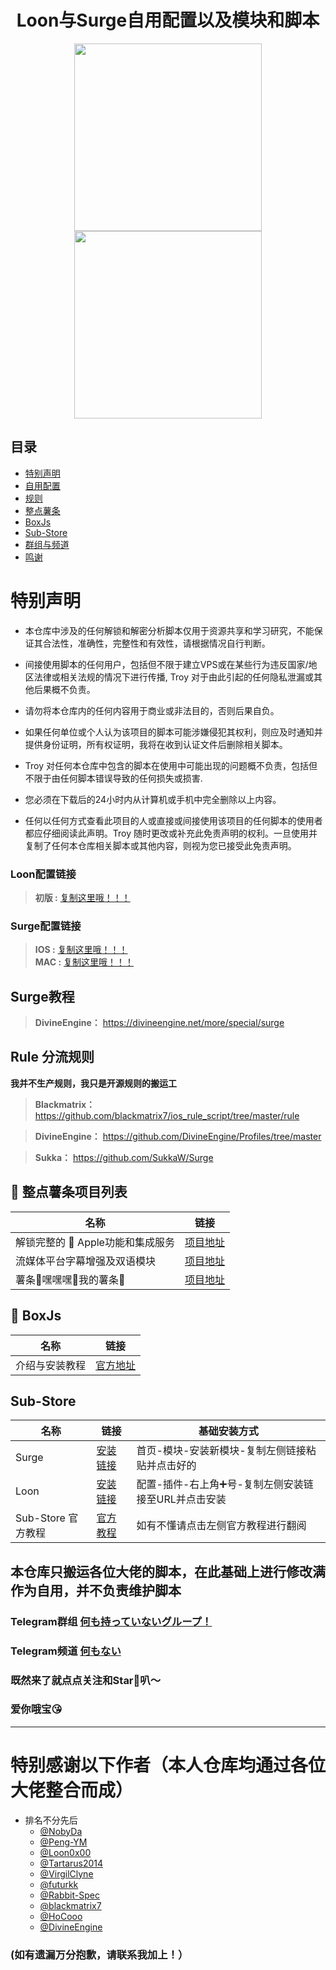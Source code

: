 <h1 align="center">Loon与Surge自用配置以及模块和脚本</h1>

<p align="center">
<img src="https://raw.githubusercontent.com/Trovoy/Troy/main/Conf/LOON.JPEG" width="300"></img>
<img src="https://raw.githubusercontent.com/Trovoy/Troy/main/Conf/Surge.JPEG" width="300"></img>
</p>

## 目录
* [特别声明](#特别声明)
* [自用配置](#loon配置链接)
* [规则](#Rule-分流规则)
* [整点薯条](#-整点薯条项目列表)
* [BoxJs](#-BoxJs)
* [Sub-Store](#sub-store)
* [群组与频道](#telegram群组-何も持っていないグループ)
* [鸣谢](#特别感谢以下作者本人仓库均通过各位大佬整合而成)

# 特别声明
- 本仓库中涉及的任何解锁和解密分析脚本仅用于资源共享和学习研究，不能保证其合法性，准确性，完整性和有效性，请根据情况自行判断。

- 间接使用脚本的任何用户，包括但不限于建立VPS或在某些行为违反国家/地区法律或相关法规的情况下进行传播, Troy 对于由此引起的任何隐私泄漏或其他后果概不负责。

- 请勿将本仓库内的任何内容用于商业或非法目的，否则后果自负。

- 如果任何单位或个人认为该项目的脚本可能涉嫌侵犯其权利，则应及时通知并提供身份证明，所有权证明，我将在收到认证文件后删除相关脚本。

- Troy 对任何本仓库中包含的脚本在使用中可能出现的问题概不负责，包括但不限于由任何脚本错误导致的任何损失或损害.

- 您必须在下载后的24小时内从计算机或手机中完全删除以上内容。

- 任何以任何方式查看此项目的人或直接或间接使用该项目的任何脚本的使用者都应仔细阅读此声明。Troy 随时更改或补充此免责声明的权利。一旦使用并复制了任何本仓库相关脚本或其他内容，则视为您已接受此免责声明。

### Loon配置链接
> **初版 :** [复制这里哦！！！](https://raw.githubusercontent.com/Trovoy/Troy/main/Loon%20for%20myself/Loon.conf)<br>

### Surge配置链接
> **IOS :** [复制这里哦！！！](https://raw.githubusercontent.com/Trovoy/Troy/main/Surge%20for%20myself/Surge%20for%20ios.conf)<br>
> **MAC :** [复制这里哦！！！](https://raw.githubusercontent.com/Trovoy/Troy/main/Surge%20for%20myself/Surge%20for%20Mac.conf)<br>

## Surge教程
> **DivineEngine：** https://divineengine.net/more/special/surge

## Rule 分流规则

**我并不生产规则，我只是开源规则的搬运工**

> **Blackmatrix：** https://github.com/blackmatrix7/ios_rule_script/tree/master/rule

> **DivineEngine：** https://github.com/DivineEngine/Profiles/tree/master

> **Sukka：** https://github.com/SukkaW/Surge

## 🍟 整点薯条项目列表

| 名称                           | 链接                                                         |
| ------------------------------ | ------------------------------------------------------------ |
| 解锁完整的  Apple功能和集成服务| [项目地址](https://github.com/VirgilClyne/iRingo) |
| 流媒体平台字幕增强及双语模块 |[项目地址](https://github.com/DualSubs/DualSubs) |
| 薯条🤤嘿嘿嘿🤤我的薯条🤤 | [项目地址](https://github.com/VirgilClyne/VirgilClyne) |

## 🧰 BoxJs
| 名称                           | 链接                                                         |
| ------------------------------ | ------------------------------------------------------------ |
| 介绍与安装教程                   | [官方地址](https://docs.boxjs.app)                                       |

## Sub-Store

| 名称                           | 链接                                                         | 基础安装方式 |
| ------------------------------ | --------------------------------------------------|---------------|
| Surge| [安装链接](https://raw.githubusercontent.com/Peng-YM/Sub-Store/master/config/Surge.sgmodule)|首页-模块-安装新模块-复制左侧链接粘贴并点击好的|
| Loon| [安装链接](https://raw.githubusercontent.com/Peng-YM/Sub-Store/master/config/Loon.plugin)|配置-插件-右上角➕号-复制左侧安装链接至URL并点击安装|
| Sub-Store 官方教程| [官方教程](https://www.notion.so/Sub-Store-6259586994d34c11a4ced5c406264b46)|如有不懂请点击左侧官方教程进行翻阅|

## 本仓库只搬运各位大佬的脚本，在此基础上进行修改满作为自用，并不负责维护脚本

### Telegram群组 [何も持っていないグループ！](https://t.me/nanimomonai)
### Telegram频道 [何もない](https://t.me/nananimonai)
### 既然来了就点点关注和Star🌟叭～
### 爱你哦宝😘
---
# 特别感谢以下作者（本人仓库均通过各位大佬整合而成）
* 排名不分先后
  * [@NobyDa](https://github.com/NobyDa)
  * [@Peng-YM](https://github.com/Peng-YM)
  * [@Loon0x00](https://github.com/Loon0x00)
  * [@Tartarus2014](https://github.com/Tartarus2014)
  * [@VirgilClyne](https://github.com/VirgilClyne)
  * [@futurkk](https://github.com/futurkk)
  * [@Rabbit-Spec](https://github.com/Rabbit-Spec)
  * [@blackmatrix7](https://github.com/blackmatrix7)
  * [@HoCooo](https://github.com/HoCooo)
  * [@DivineEngine](https://github.com/DivineEngine)
### (如有遗漏万分抱歉，请联系我加上！）
